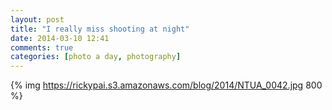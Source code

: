 ```yaml
---
layout: post
title: "I really miss shooting at night"
date: 2014-03-10 12:41
comments: true
categories: [photo a day, photography]
---
```


{% img https://rickypai.s3.amazonaws.com/blog/2014/NTUA_0042.jpg 800 %}